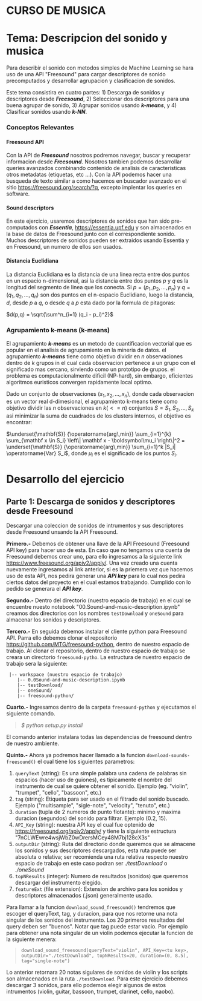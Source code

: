 # CURSO DE MUSICA

# Tema: Descripcion del sonido y musica
Para describir el sonido con metodos simples de Machine Learning se hara uso de una API "Freesound" para cargar descriptores de sonido precomputados y desarrollar agrupacion y clasificacion de sonidos.

Este tema consistira en cuatro partes: 1) Descarga de sonidos y descriptores desde ***Freesound***, 2) Seleccionar dos descriptores para una buena agrupar de sonido, 3) Agrupar sonidos usando ***k-means***, y 4) Clasificar sonidos usando ***k-NN***.

### Conceptos Relevantes

#### Freesound API
Con la API de ***Freesound*** nosotros podremos navegar, buscar y recuperar informacion desde ***Freesound***. Nosotros tambien podemos desarrollar queries avanzados combinando contenido de analisis de caracteristicas otros metadatas (etiquetas, etc ...). Con la API podemos hacer una busqueda de texto similar a como hacemos en buscador avanzado en el sitio https://freesound.org/search/?q, excepto implentar los queries en software.

#### Sound descriptors
En este ejercicio, usaremos descriptores de sonidos que han sido pre-computados con ***Essentia***, https://essentia.upf.edu y son almacenados en la base de datos de Freesound junto con el correspondiente sonido. Muchos descriptores de sonidos pueden ser extraidos usando Essentia y en Freesound, un numero de ellos son usados.

#### Distancia Euclidiana
La distancia Euclidiana es la distancia de una linea recta entre dos puntos en un espacio n-dimensional, asi la distancia entre dos puntos $p$ y $q$ es la longitud del segmento de linea que los conecta. Si $p = (p_1, p_2,...,p_n)$ y $q = (q_1, q_2,...,q_n)$ son dos puntos en el n-espacio Euclidiano, luego la distancia, $d$, desde $p$ a $q$, o desde $q$ a $p$ esta dado por la formula de pitagoras:

$d(p,q) = \sqrt{\sum^n_{i=1} (q_i - p_i)^2}$

### Agrupamiento k-means (k-means)
El agrupamiento ***k-means*** es un metodo de cuantificacion vectorial que es popular en el analisis de agrupamiento en la mineria de datos.
el agrupamiento ***k-means*** tiene como objetivo dividir en $n$ observaciones dentro de $k$ grupos in el cual cada observacion pertenece a un grupo con el significado mas cercano, sirviendo como un prototipo de grupos. el problema es computacionalmente dificil (NP-hard), sin embargo, eficientes algoritmos euristicos convergen rapidamente local optimo.

Dado un conjunto de observaciones $(x_1, x_2, ..., x_n)$, donde cada observacion es un vector real d-dimesional, el agrupamiento k-means tiene como objetivo dividir las $n$ observaciones en $k (<= n)$ conjuntos $S = {S_1, S_2, ..., S_k}$ asi minimizar la suma de cuadrados de los clusters internos, el objetivo es encontrar:

$\underset{\mathbf{S}} {\operatorname{arg\,min}}  \sum_{i=1}^{k} \sum_{\mathbf x \in S_i} \left\| \mathbf x - \boldsymbol\mu_i \right\|^2 = \underset{\mathbf{S}} {\operatorname{arg\,min}}  \sum_{i=1}^k |S_i| \operatorname{Var} S_i$, donde $μ_i$ es el significado de los puntos $S_i$.

# Desarrollo del ejercicio
## Parte 1: Descarga de sonidos y descriptores desde Freesound
Descargar una coleccion de sonidos de intrumentos y sus descriptores desde Freesound unsando la API Freesound.

**Primero.-** Debemos de obtener una llave de la API Freesound (Freesound API key) para hacer uso de esta. En caso que no tengamos una cuenta de Freesound debemos crear uno, para ello ingresamos a la siguiente link https://www.freesound.org/apiv2/apply/. Una vez creado una cuenta nuevamente ingresamos al link anterior, si es la priemera vez que hacemos uso de esta API, nos pedira generar una ***API key*** para lo cual nos pedira ciertos datos del proyecto en el cual estamos trabajando. Cumplido con lo pedido se generara el ***API key***.

**Segundo.-** Dentro del directorio (nuestro espacio de trabajo) en el cual se encuentre nuesto notebook "00.Sound-and-music-description.ipynb" creamos dos  directorios con los nombres `testDownload` y `oneSound` para almacenar los sonidos y descriptores.

**Tercero.-** En seguida debemos instalar el cliente python para Freesound API. Parra ello debemos clonar el repositorio https://github.com/MTG/freesound-python, dentro de nuestro espacio de trabajo. Al clonar el repositorio, dentro de nuestro espacio de trabajo se creara un directorio `freesound-pytho`. La estructura de nuestro espacio de trabajo sera la siguiente:

     |-- workspace (nuestro espacio de trabajo)
        |-- 0.0Sound-and-music-description.ipynb
        |-- testDownload/
        |-- oneSound/
        |-- freesound-python/

**Cuarto.-** Ingresamos dentro de la carpeta `freesound-python` y ejecutamos el siguiente comando.

>*$ python setup.py install*

El comando anterior instalara todas las dependencias de freesound dentro de nuestro ambiente.

**Quinto.-** Ahora ya podremos hacer llamado a la funcion `download-sounds-freesound()` el cual tiene los siguientes parametros:

1. `queryText` (string): Es una simple palabra una cadena de palabras sin espacios (hacer uso de guiones), es tipicamente el nombre del instrumento de cual se quiere obtener el sonido. Ejemplo (eg. "violin", "trumpet", "cello", "bassoon", etc.)
2. `tag` (string): Etiqueta para ser usado en el filtrado del sonido buscado. Ejemplo ("multisample", "sigle-note", "velocity", "tenuto", etc.)
3. `duration` (tupla de 2 numeros de punto flotante): minimo y maxima duracion (segundos) del sonido para filtrar. Ejemplo (0.2, 15).
4. `API_Key` (string): nuestra API key el cual fue optenido de https://freesound.org/apiv2/apply/ y tiene la siguiente estructura "7nCLWEwre4wsjWbZ0wDrersMCey48M7bj128cX3s"
5. `outputDir` (string): Ruta del directorio donde queremos que se almacene los sonidos y sus descriptores descargados, esta ruta puede ser absoluta o relativa; ser recomienda una ruta relativa respecto  nuestro espacio de trabajo en este caso podran ser *./testDownload* o *./oneSound*
6. `topNResults` (integer): Numero de resultados (sonidos) que queremos descargar del instrumento elegido.
7. `featureExt` (file extension): Extension de archivo para los sonidos y descriptores almacenados (.json) generalmente usado.

Para llamar a la funcion `download_sound_freesound()` tendremos que escoger el queryText, tag, y duracion, para que nos retorne una nota singular de los sonidos del instrumento. Los 20 primeros resultados del query deben ser "buenos". Notar que tag puede estar vacio. Por ejemplo para obtener una nota singular de un violin podemos ejecutar la funcion de la siguiente menera:

>`download_sound_freesound(queryText="violin", API_Key=<tu key>, outputDir="./testDownload", topNResults=20, duration=(0, 8.5), tag="single-note")`

Lo anterior retornara 20 notas sigulares de sonidos de violin y los scripts son almacenados en la ruta `./testDownload`. Para este ejercicio debemos descargar 3 sonidos, para ello podemos elegir algunos de estos intrumentos (violin, guitar, bassoon, trumpet, clarinet, cello, naobo).

